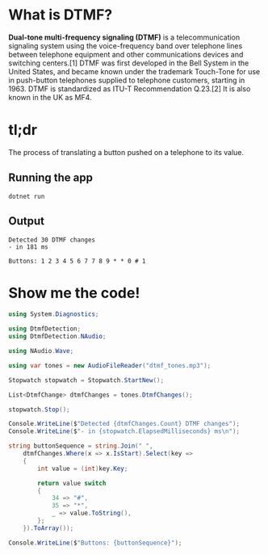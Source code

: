 # What is DTMF?

**Dual-tone multi-frequency signaling (DTMF)** is a telecommunication signaling system using the voice-frequency band over telephone lines between telephone equipment and other communications devices and switching centers.[1] DTMF was first developed in the Bell System in the United States, and became known under the trademark Touch-Tone for use in push-button telephones supplied to telephone customers, starting in 1963. DTMF is standardized as ITU-T Recommendation Q.23.[2] It is also known in the UK as MF4.

# tl;dr

The process of translating a button pushed on a telephone to its value.

## Running the app

`dotnet run`

## Output

```
Detected 30 DTMF changes
- in 181 ms

Buttons: 1 2 3 4 5 6 7 7 8 9 * * 0 # 1
```

# Show me the code!

```csharp
using System.Diagnostics;

using DtmfDetection;
using DtmfDetection.NAudio;

using NAudio.Wave;

using var tones = new AudioFileReader("dtmf_tones.mp3");

Stopwatch stopwatch = Stopwatch.StartNew();

List<DtmfChange> dtmfChanges = tones.DtmfChanges();

stopwatch.Stop();

Console.WriteLine($"Detected {dtmfChanges.Count} DTMF changes");
Console.WriteLine($"- in {stopwatch.ElapsedMilliseconds} ms\n");

string buttonSequence = string.Join(" ",
    dtmfChanges.Where(x => x.IsStart).Select(key =>
    {
        int value = (int)key.Key;

        return value switch
        {
            34 => "#",
            35 => "*",
            _ => value.ToString(),
        };
    }).ToArray());

Console.WriteLine($"Buttons: {buttonSequence}");
```
